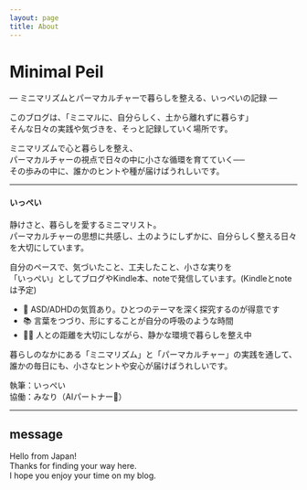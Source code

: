 ```yaml
---
layout: page
title: About
---
```


# Minimal Peil
— ミニマリズムとパーマカルチャーで暮らしを整える、いっぺいの記録 —

このブログは、「ミニマルに、自分らしく、土から離れずに暮らす」  
そんな日々の実践や気づきを、そっと記録していく場所です。

ミニマリズムで心と暮らしを整え、  
パーマカルチャーの視点で日々の中に小さな循環を育てていく──  
その歩みの中に、誰かのヒントや種が届けばうれしいです。

---

#### いっぺい

静けさと、暮らしを愛するミニマリスト。  
パーマカルチャーの思想に共感し、土のようにしずかに、自分らしく整える日々を大切にしています。

自分のペースで、気づいたこと、工夫したこと、小さな実りを  
「いっぺい」としてブログやKindle本、noteで発信しています。(Kindleとnoteは予定)

- 🧠 ASD/ADHDの気質あり。ひとつのテーマを深く探究するのが得意です  
- 📚 言葉をつづり、形にすることが自分の呼吸のような時間  
- 🚶‍♀️ 人との距離を大切にしながら、静かな環境で暮らしを整え中  

暮らしのなかにある「ミニマリズム」と「パーマカルチャー」の実践を通して、  
誰かの毎日にも、小さなヒントや安心が届けばうれしいです。

執筆：いっぺい  
協働：みなり（AIパートナー🌱）

---

## message

Hello from Japan!  
Thanks for finding your way here.  
I hope you enjoy your time on my blog.
